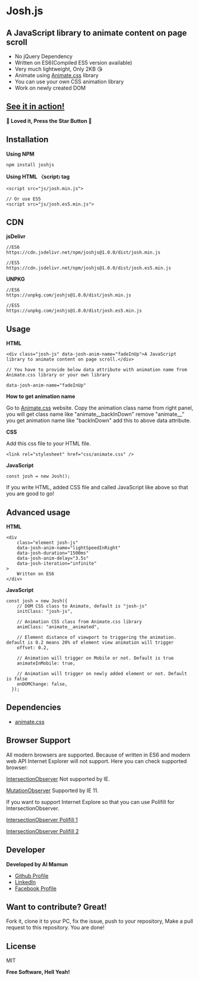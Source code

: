 # Josh.js

## A JavaScript library to animate content on page scroll

- No jQuery Dependency
- Written on ES6(Compiled ES5 version available)
- Very much lightweight, Only 2KB &#x1F618;
- Animate using [Animate.css](https://github.com/daneden/animate.css) library
- You can use your own CSS animation library
- Work on newly created DOM

## [See it in action!](https://mamunhpath.github.io/josh.js/)

**&#x1F49D; Loved it, Press the Star Button &#x1F49D;**

## Installation

**Using NPM**

```
npm install joshjs
```

**Using HTML &#12296;script&#9002; tag**

```
<script src="js/josh.min.js">
  
// Or use ES5
<script src="js/josh.es5.min.js">
```
## CDN

**jsDelivr**

```
//ES6
https://cdn.jsdelivr.net/npm/joshjs@1.0.0/dist/josh.min.js

//ES5
https://cdn.jsdelivr.net/npm/joshjs@1.0.0/dist/josh.es5.min.js

```

**UNPKG**

```
//ES6
https://unpkg.com/joshjs@1.0.0/dist/josh.min.js

//ES5
https://unpkg.com/joshjs@1.0.0/dist/josh.es5.min.js
```

## Usage

**HTML**

```
<div class="josh-js" data-josh-anim-name="fadeInUp">A JavaScript library to animate content on page scroll.</div>
  
// You have to provide below data attribute with animation name from Animate.css library or your own library

data-josh-anim-name="fadeInUp"
```

**How to get animation name**

Go to [Animate.css](https://animate.style/) website. Copy the animation class name from right panel, you will get class name like "animate__backInDown" remove "animate__" you get animation name like "backInDown" add this to above data attribute.

**CSS**

Add this css file to your HTML file.

```
<link rel="stylesheet" href="css/animate.css" />
```

**JavaScript**

```
const josh = new Josh();
```

If you write HTML, added CSS file and called JavaScript like above so that you are good to go!

## Advanced usage

**HTML**

```
<div
    class="element josh-js"
    data-josh-anim-name="lightSpeedInRight"
    data-josh-duration="1500ms"
    data-josh-anim-delay="3.5s"
    data-josh-iteration="infinite"
>
    Written on ES6
</div>
```

**JavaScript**

```
const josh = new Josh({
    // DOM CSS class to Animate, default is "josh-js"
    initClass: "josh-js",

    // Animation CSS class from Animate.css library
    animClass: "animate__animated",

    // Element distance of viewport to triggering the animation. default is 0.2 means 20% of element view animation will trigger
    offset: 0.2,

    // Animation will trigger on Mobile or not. Default is true
    animateInMobile: true,

    // Animation will trigger on newly added element or not. Default is false
    onDOMChange: false,
  });
```

## Dependencies

- [animate.css](https://github.com/daneden/animate.css)

## Browser Support

All modern browsers are supported. Because of written in ES6 and modern web API Internet Explorer will not support.
Here you can check supported browser:

[IntersectionObserver](https://developer.mozilla.org/en-US/docs/Web/API/IntersectionObserver) Not supported by IE.

[MutationObserver](https://developer.mozilla.org/en-US/docs/Web/API/MutationObserver) Supported by IE 11.

If you want to support Internet Explore so that you can use Polifill for IntersectionObserver.

[IntersectionObserver Polifill 1](https://github.com/w3c/IntersectionObserver/tree/master/polyfill)

[IntersectionObserver Polifill 2](https://www.npmjs.com/package/intersection-observer-polyfill)

## Developer

**Developed by Al Mamun**

- [Github Profile](//github.com/mamunhpath)
- [LinkedIn](https://www.linkedin.com/in/al-mamun-38874348/)
- [Facebook Profile](//facebook.com/mamunhpath)

## Want to contribute? Great!

Fork it, clone it to your PC, fix the issue, push to your repository, Make a pull request to this repository. You are done!

## License

MIT

**Free Software, Hell Yeah!**
